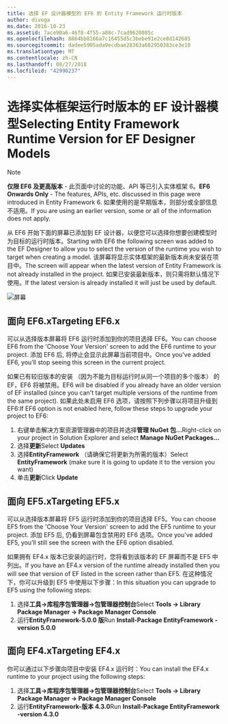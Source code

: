 ```yaml
---
title: 选择 EF 设计器模型的 EF6 的 Entity Framework 运行时版本
author: divega
ms.date: 2016-10-23
ms.assetid: 7ace90a6-46f8-4f55-a88c-7cad9620085c
ms.openlocfilehash: 8864bb8166a7c16455d5c3bebe91e2ce8d142685
ms.sourcegitcommit: dadee5905ada9ecdbae28363a682950383ce3e10
ms.translationtype: MT
ms.contentlocale: zh-CN
ms.lasthandoff: 08/27/2018
ms.locfileid: "42998237"
---
```

# <a name="selecting-entity-framework-runtime-version-for-ef-designer-models"></a><span data-ttu-id="3294a-102">选择实体框架运行时版本的 EF 设计器模型</span><span class="sxs-lookup"><span data-stu-id="3294a-102">Selecting Entity Framework Runtime Version for EF Designer Models</span></span>
> [!NOTE]
> <span data-ttu-id="3294a-103">**仅限 EF6 及更高版本** - 此页面中讨论的功能、API 等已引入实体框架 6。</span><span class="sxs-lookup"><span data-stu-id="3294a-103">**EF6 Onwards Only** - The features, APIs, etc. discussed in this page were introduced in Entity Framework 6.</span></span> <span data-ttu-id="3294a-104">如果使用的是早期版本，则部分或全部信息不适用。</span><span class="sxs-lookup"><span data-stu-id="3294a-104">If you are using an earlier version, some or all of the information does not apply.</span></span>

<span data-ttu-id="3294a-105">从 EF6 开始下面的屏幕已添加到 EF 设计器，以便您可以选择你想要创建模型时为目标的运行时版本。</span><span class="sxs-lookup"><span data-stu-id="3294a-105">Starting with EF6 the following screen was added to the EF Designer to allow you to select the version of the runtime you wish to target when creating a model.</span></span> <span data-ttu-id="3294a-106">该屏幕将显示实体框架的最新版本尚未安装在项目中。</span><span class="sxs-lookup"><span data-stu-id="3294a-106">The screen will appear when the latest version of Entity Framework is not already installed in the project.</span></span> <span data-ttu-id="3294a-107">如果已安装最新版本，则只需将默认情况下使用。</span><span class="sxs-lookup"><span data-stu-id="3294a-107">If the latest version is already installed it will just be used by default.</span></span>

![屏幕](~/ef6/media/screen.png)


## <a name="targeting-ef6x"></a><span data-ttu-id="3294a-109">面向 EF6.x</span><span class="sxs-lookup"><span data-stu-id="3294a-109">Targeting EF6.x</span></span>

<span data-ttu-id="3294a-110">可以从选择版本屏幕将 EF6 运行时添加到你的项目选择 EF6。</span><span class="sxs-lookup"><span data-stu-id="3294a-110">You can choose EF6 from the 'Choose Your Version' screen to add the EF6 runtime to your project.</span></span> <span data-ttu-id="3294a-111">添加 EF6 后, 将停止会显示此屏幕当前项目中。</span><span class="sxs-lookup"><span data-stu-id="3294a-111">Once you've added EF6, you’ll stop seeing this screen in the current project.</span></span>

<span data-ttu-id="3294a-112">如果已有较旧版本的安装 （因为不能为目标运行时从同一个项目的多个版本） 的 EF，EF6 将被禁用。</span><span class="sxs-lookup"><span data-stu-id="3294a-112">EF6 will be disabled if you already have an older version of EF installed (since you can't target multiple versions of the runtime from the same project).</span></span> <span data-ttu-id="3294a-113">如果此处未启用 EF6 选项，请按照下列步骤以将项目升级到 EF6:</span><span class="sxs-lookup"><span data-stu-id="3294a-113">If EF6 option is not enabled here, follow these steps to upgrade your project to EF6:</span></span>

1.  <span data-ttu-id="3294a-114">右键单击解决方案资源管理器中的项目并选择**管理 NuGet 包...**</span><span class="sxs-lookup"><span data-stu-id="3294a-114">Right-click on your project in Solution Explorer and select **Manage NuGet Packages...**</span></span>
2.  <span data-ttu-id="3294a-115">选择**更新**</span><span class="sxs-lookup"><span data-stu-id="3294a-115">Select **Updates**</span></span>
3.  <span data-ttu-id="3294a-116">选择**EntityFramework** （请确保它将更新为所需的版本）</span><span class="sxs-lookup"><span data-stu-id="3294a-116">Select **EntityFramework** (make sure it is going to update it to the version you want)</span></span>
4.  <span data-ttu-id="3294a-117">单击**更新**</span><span class="sxs-lookup"><span data-stu-id="3294a-117">Click **Update**</span></span>

 

## <a name="targeting-ef5x"></a><span data-ttu-id="3294a-118">面向 EF5.x</span><span class="sxs-lookup"><span data-stu-id="3294a-118">Targeting EF5.x</span></span>

<span data-ttu-id="3294a-119">可以从选择版本屏幕将 EF5 运行时添加到你的项目选择 EF5。</span><span class="sxs-lookup"><span data-stu-id="3294a-119">You can choose EF5 from the 'Choose Your Version' screen to add the EF5 runtime to your project.</span></span> <span data-ttu-id="3294a-120">添加 EF5 后, 仍看到屏幕包含禁用的 EF6 选项。</span><span class="sxs-lookup"><span data-stu-id="3294a-120">Once you've added EF5, you’ll still see the screen with the EF6 option disabled.</span></span>

<span data-ttu-id="3294a-121">如果拥有 EF4.x 版本已安装的运行时，您将看到该版本的 EF 屏幕而不是 EF5 中列出。</span><span class="sxs-lookup"><span data-stu-id="3294a-121">If you have an EF4.x version of the runtime already installed then you will see that version of EF listed in the screen rather than EF5.</span></span> <span data-ttu-id="3294a-122">在这种情况下，你可以升级到 EF5 中使用以下步骤：</span><span class="sxs-lookup"><span data-stu-id="3294a-122">In this situation you can upgrade to EF5 using the following steps:</span></span>

1.  <span data-ttu-id="3294a-123">选择**工具-&gt;库程序包管理器-&gt;包管理器控制台**</span><span class="sxs-lookup"><span data-stu-id="3294a-123">Select **Tools -&gt; Library Package Manager -&gt; Package Manager Console**</span></span>
2.  <span data-ttu-id="3294a-124">运行**EntityFramework-5.0.0 版**</span><span class="sxs-lookup"><span data-stu-id="3294a-124">Run **Install-Package EntityFramework -version 5.0.0**</span></span>

 

## <a name="targeting-ef4x"></a><span data-ttu-id="3294a-125">面向 EF4.x</span><span class="sxs-lookup"><span data-stu-id="3294a-125">Targeting EF4.x</span></span>

<span data-ttu-id="3294a-126">你可以通过以下步骤向项目中安装 EF4.x 运行时：</span><span class="sxs-lookup"><span data-stu-id="3294a-126">You can install the EF4.x runtime to your project using the following steps:</span></span>

1.  <span data-ttu-id="3294a-127">选择**工具-&gt;库程序包管理器-&gt;包管理器控制台**</span><span class="sxs-lookup"><span data-stu-id="3294a-127">Select **Tools -&gt; Library Package Manager -&gt; Package Manager Console**</span></span>
2.  <span data-ttu-id="3294a-128">运行**EntityFramework-版本 4.3.0**</span><span class="sxs-lookup"><span data-stu-id="3294a-128">Run **Install-Package EntityFramework -version 4.3.0**</span></span>
